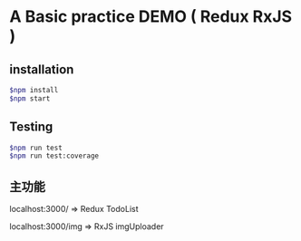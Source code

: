  # A Basic practice DEMO ( Redux RxJS )

## installation

```bash
$npm install
$npm start
```

## Testing

```bash
$npm run test
$npm run test:coverage
```
## 主功能

localhost:3000/ => Redux TodoList 

localhost:3000/img => RxJS imgUploader